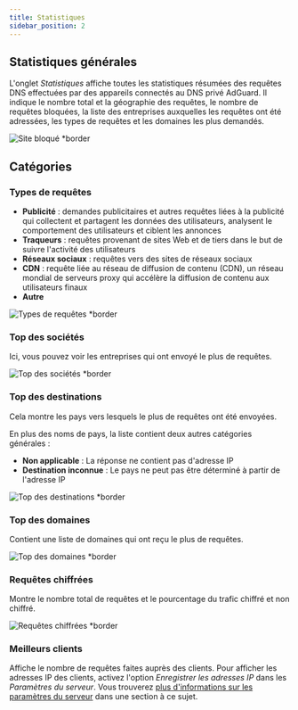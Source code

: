 ```yaml
---
title: Statistiques
sidebar_position: 2
---
```


## Statistiques générales

L'onglet _Statistiques_ affiche toutes les statistiques résumées des requêtes DNS effectuées par des appareils connectés au DNS privé AdGuard. Il indique le nombre total et la géographie des requêtes, le nombre de requêtes bloquées, la liste des entreprises auxquelles les requêtes ont été adressées, les types de requêtes et les domaines les plus demandés.

![Site bloqué \*border](https://cdn.adtidy.org/content/kb/dns/private/new_dns/statistics/overall_stats.png)

## Catégories

### Types de requêtes

- **Publicité** : demandes publicitaires et autres requêtes liées à la publicité qui collectent et partagent les données des utilisateurs, analysent le comportement des utilisateurs et ciblent les annonces
- **Traqueurs** : requêtes provenant de sites Web et de tiers dans le but de suivre l'activité des utilisateurs
- **Réseaux sociaux** : requêtes vers des sites de réseaux sociaux
- **CDN** : requête liée au réseau de diffusion de contenu (CDN), un réseau mondial de serveurs proxy qui accélère la diffusion de contenu aux utilisateurs finaux
- **Autre**

![Types de requêtes \*border](https://cdn.adtidy.org/content/kb/dns/private/new_dns/statistics/request_types.png)

### Top des sociétés

Ici, vous pouvez voir les entreprises qui ont envoyé le plus de requêtes.

![Top des sociétés \*border](https://cdn.adtidy.org/content/kb/dns/private/new_dns/statistics/top_companies.png)

### Top des destinations

Cela montre les pays vers lesquels le plus de requêtes ont été envoyées.

En plus des noms de pays, la liste contient deux autres catégories générales :

- **Non applicable** : La réponse ne contient pas d'adresse IP
- **Destination inconnue** : Le pays ne peut pas être déterminé à partir de l'adresse IP

![Top des destinations \*border](https://cdn.adtidy.org/content/kb/dns/private/new_dns/statistics/top_destinations.png)

### Top des domaines

Contient une liste de domaines qui ont reçu le plus de requêtes.

![Top des domaines \*border](https://cdn.adtidy.org/content/kb/dns/private/new_dns/statistics/top_domains.png)

### Requêtes chiffrées

Montre le nombre total de requêtes et le pourcentage du trafic chiffré et non chiffré.

![Requêtes chiffrées \*border](https://cdn.adtidy.org/content/kb/dns/private/new_dns/statistics/encrypted_requests.png)

### Meilleurs clients

Affiche le nombre de requêtes faites auprès des clients. Pour afficher les adresses IP des clients, activez l'option _Enregistrer les adresses IP_ dans les _Paramètres du serveur_. Vous trouverez [plus d'informations sur les paramètres du serveur](/private-dns/server-and-settings/advanced.md) dans une section à ce sujet.
